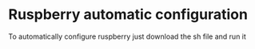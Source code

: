 # Ruspberry automatic configuration
To automatically configure ruspberry just download the sh file and run it 
